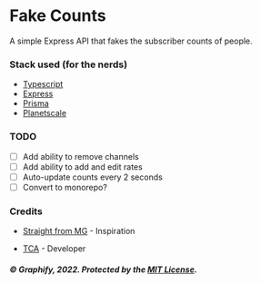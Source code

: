 # Fake Counts

A simple Express API that fakes the subscriber counts of people.

### Stack used (for the nerds)

- [Typescript](https://typescriptlang.org/)
- [Express](https://expressjs.com/)
- [Prisma](https://prisma.io)
- [Planetscale](https://planetscale.com)

### TODO

- [ ] Add ability to remove channels
- [ ] Add ability to add and edit rates
- [ ] Auto-update counts every 2 seconds
- [ ] Convert to monorepo?

### Credits

- [Straight from MG](https://youtube.com/c/StraightfromMG) - Inspiration

- [TCA](https://github.com/NotTCA) - Developer

##### ©️ Graphify, 2022. Protected by the [MIT License](LICENSE).

